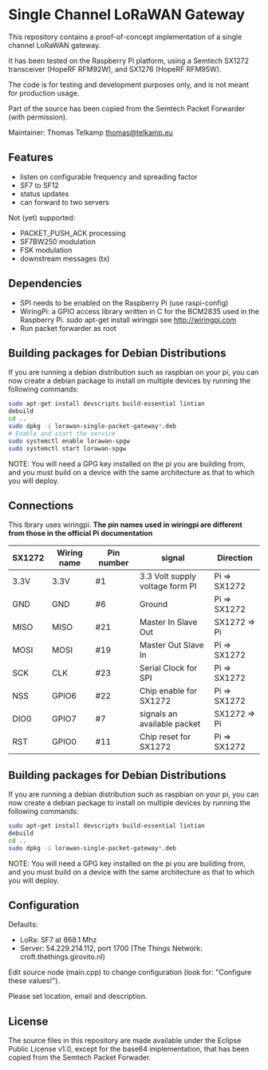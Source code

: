 Single Channel LoRaWAN Gateway
==============================
This repository contains a proof-of-concept implementation of a single
channel LoRaWAN gateway.

It has been tested on the Raspberry Pi platform, using a Semtech SX1272
transceiver (HopeRF RFM92W), and SX1276 (HopeRF RFM95W).

The code is for testing and development purposes only, and is not meant 
for production usage. 

Part of the source has been copied from the Semtech Packet Forwarder 
(with permission).

Maintainer: Thomas Telkamp <thomas@telkamp.eu>

Features
--------
- listen on configurable frequency and spreading factor
- SF7 to SF12
- status updates
- can forward to two servers

Not (yet) supported:
- PACKET_PUSH_ACK processing
- SF7BW250 modulation
- FSK modulation
- downstream messages (tx)

Dependencies
------------
- SPI needs to be enabled on the Raspberry Pi (use raspi-config)
- WiringPi: a GPIO access library written in C for the BCM2835 
  used in the Raspberry Pi.
  sudo apt-get install wiringpi
  see http://wiringpi.com
- Run packet forwarder as root

Building packages for Debian Distributions
------------------------------------------

If you are running a debian distribution such as raspbian on
your pi, you can now create a debian package to install on
multiple devices by running the following commands:

```bash
sudo apt-get install devscripts build-essential lintian
debuild
cd ..
sudo dpkg -i lorawan-single-packet-gateway*.deb
# Enable and start the service
sudo systemctl enable lorawan-spgw
sudo systemctl start lorawan-spgw
```

NOTE: You will need a GPG key installed on the pi you are
building from, and you must build on a device with the same
architecture as that to which you will deploy.

Connections
-----------

This lbrary uses wiringpi. **The pin names used in wiringpi are different from those in the official Pi documentation**

SX1272 | Wiring name | Pin number | signal | Direction
-------|-------------|------------|--------|-----------       
3.3V   | 3.3V        |  #1        | 3.3 Volt supply voltage form PI |  Pi => SX1272
GND | GND | #6 | Ground |  Pi => SX1272
MISO | MISO | #21 | Master In Slave Out | SX1272 => Pi
MOSI | MOSI | #19 | Master Out Slave In | Pi => SX1272
SCK | CLK | #23 | Serial Clock for SPI | Pi => SX1272
NSS | GPIO6 | #22 | Chip enable for SX1272 | Pi => SX1272
DIO0 | GPIO7 | #7 | signals an available packet | SX1272 => Pi
RST | GPIO0 | #11 | Chip reset for SX1272 | Pi => SX1272

Building packages for Debian Distributions
------------------------------------------

If you are running a debian distribution such as raspbian on
your pi, you can now create a debian package to install on
multiple devices by running the following commands:

```bash
sudo apt-get install devscripts build-essential lintian
debuild
cd ..
sudo dpkg -i lorawan-single-packet-gateway*.deb
```

NOTE: You will need a GPG key installed on the pi you are
building from, and you must build on a device with the same
architecture as that to which you will deploy.


Configuration
-------------

Defaults:

- LoRa:   SF7 at 868.1 Mhz
- Server: 54.229.214.112, port 1700  (The Things Network: croft.thethings.girovito.nl)

Edit source node (main.cpp) to change configuration (look for: "Configure these values!").

Please set location, email and description.

License
-------
The source files in this repository are made available under the Eclipse
Public License v1.0, except for the base64 implementation, that has been
copied from the Semtech Packet Forwader.
